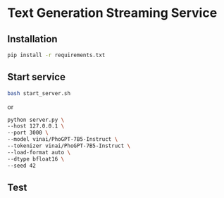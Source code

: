 # Text Generation Streaming Service

## Installation

```bash
pip install -r requirements.txt
```

## Start service

```bash
bash start_server.sh
```

or

```bash
python server.py \
--host 127.0.0.1 \
--port 3000 \
--model vinai/PhoGPT-7B5-Instruct \
--tokenizer vinai/PhoGPT-7B5-Instruct \
--load-format auto \
--dtype bfloat16 \
--seed 42
```

## Test